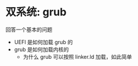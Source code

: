 # 双系统: grub

回答一个基本的问题
- UEFI 是如何加载 grub 的
- grub 是如何加载内核的
  - 为什么 grub 可以按照 linker.ld 加载，如此简单

<!-- > kexec performs the function of the boot loader from within the  kernel. -->
